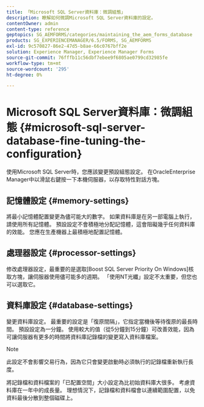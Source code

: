 ```yaml
---
title: 「Microsoft SQL Server資料庫：微調組態」
description: 瞭解如何微調Microsoft SQL Server資料庫的設定。
contentOwner: admin
content-type: reference
geptopics: SG_AEMFORMS/categories/maintaining_the_aem_forms_database
products: SG_EXPERIENCEMANAGER/6.5/FORMS, SG_AEMFORMS
exl-id: 9c570827-86e2-47d5-b8ae-66c0767bff2e
solution: Experience Manager, Experience Manager Forms
source-git-commit: 76fffb11c56dbf7ebee9f6805ae0799cd32985fe
workflow-type: tm+mt
source-wordcount: '295'
ht-degree: 0%

---
```


# Microsoft SQL Server資料庫：微調組態 {#microsoft-sql-server-database-fine-tuning-the-configuration}

使用Microsoft SQL Server時，您應該變更預設組態設定。 在OracleEnterprise Manager中以滑鼠右鍵按一下本機伺服器，以存取特性對話方塊。

## 記憶體設定 {#memory-settings}

將最小記憶體配置變更為儘可能大的數字。 如果資料庫是在另一部電腦上執行，請使用所有記憶體。 預設設定不會積極地分配記憶體，這會阻礙幾乎任何資料庫的效能。 您應在生產機器上最積極地配置記憶體。

## 處理器設定 {#processor-settings}

修改處理器設定，最重要的是選取[Boost SQL Server Priority On Windows]核取方塊，讓伺服器使用儘可能多的週期。 「使用NT光纖」設定不太重要，但您也可以選取它。

## 資料庫設定 {#database-settings}

變更資料庫設定。 最重要的設定是「復原間隔」，它指定當機後等待復原的最長時間。 預設設定為一分鐘。 使用較大的值（從5分鐘到15分鐘）可改善效能，因為可讓伺服器有更多的時間將資料庫記錄檔的變更寫入資料庫檔案。

>[!NOTE]
>
>此設定不會影響交易行為，因為它只會變更啟動時必須執行的記錄檔重新執行長度。

將記錄檔和資料檔案的「已配置空間」大小設定為比初始資料庫大很多。 考慮資料庫在一年中的成長量。 理想情況下，記錄檔和資料檔會以連續範圍配置，以免資料最後分散到整個磁碟上。
